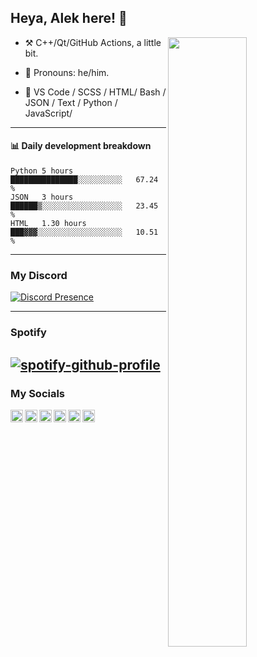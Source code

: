 ## Heya, Alek here! :wave:

<img align="right" width="50%" src="https://github.com/Alektherblxdev/Github-Stats/blob/master/generated/overview.svg">

-   :hammer_and_pick: C++/Qt/GitHub Actions, a little bit.

-   :man: Pronouns: he/him.

-   :pencil: VS Code / SCSS / HTML/ Bash / JSON / Text / Python / JavaScript/

---


#### :bar_chart: Daily development breakdown

<!--START_SECTION:waka-->
```text
Python 5 hours         ███████████████░░░░░░░░░░   67.24 % 
JSON   3 hours         ██████▒░░░░░░░░░░░░░░░░░░   23.45 % 
HTML   1.30 hours      ███▓▓▓░░░░░░░░░░░░░░░░░░░   10.51 % 
```
<!--END_SECTION:waka-->
---

### My Discord 

[![Discord Presence](https://lanyard-profile-readme.vercel.app/api/778778741886418965
                            )](https://discord.com/users/778778741886418965)

---

### Spotify
[![spotify-github-profile](https://spotify-github-profile.vercel.app/api/view?uid=zcuqlk2f95e0fhxozipv7i0gh&cover_image=true&theme=default&bar_color=53b14f&bar_color_cover=true)](https://spotify-github-profile.vercel.app/api/view?uid=zcuqlk2f95e0fhxozipv7i0gh&redirect=true)
---
### My Socials
<a href="https://discord.com/users/778778741886418965">
  <img align="left" alt="Discord" width="20px" src="https://simpleicons.org/icons/discord.svg" />
</a>
<a href="https://www.youtube.com/channel/UCLuzUp85WGR6JUxF3RBWeMA">
  <img align="left" alt="Youtube" width="20px" src="https://simpleicons.org/icons/youtube.svg" />
</a>
<a href="https://www.roblox.com/users/2294290965/profile">
  <img align="left" alt="Roblox" width="20px" src="https://simpleicons.org/icons/roblox.svg" />
</a>
<a href="https://open.spotify.com/user/2yaxc17cthzjy4tu2evlvjt1d">
  <img align="left" alt="Spotify" width="20px" src="https://simpleicons.org/icons/spotify.svg" />
</a>
<a href="https://twitter.com/alekdevs">
  <img align="left" alt="Spotify" width="20px" src="https://simpleicons.org/icons/twitter.svg" />
  </a>
<a href="https://replit.com/@aleksgroupfinder">
  <img align="left" alt="Spotify" width="20px" src="https://simpleicons.org/icons/replit.svg" />

